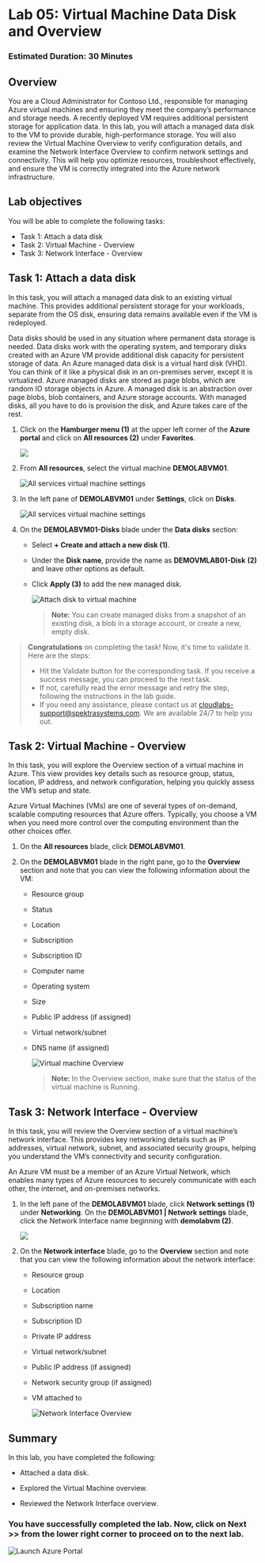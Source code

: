 ﻿# Lab 05: Virtual Machine Data Disk and Overview

### Estimated Duration: 30 Minutes

## Overview

You are a Cloud Administrator for Contoso Ltd., responsible for managing Azure virtual machines and ensuring they meet the company’s performance and storage needs. A recently deployed VM requires additional persistent storage for application data. In this lab, you will attach a managed data disk to the VM to provide durable, high-performance storage. You will also review the Virtual Machine Overview to verify configuration details, and examine the Network Interface Overview to confirm network settings and connectivity. This will help you optimize resources, troubleshoot effectively, and ensure the VM is correctly integrated into the Azure network infrastructure.

## Lab objectives

You will be able to complete the following tasks:

- Task 1: Attach a data disk
- Task 2: Virtual Machine - Overview
- Task 3: Network Interface - Overview

## Task 1: Attach a data disk

In this task, you will attach a managed data disk to an existing virtual machine. This provides additional persistent storage for your workloads, separate from the OS disk, ensuring data remains available even if the VM is redeployed.

Data disks should be used in any situation where permanent data storage is needed. Data disks work with the operating system, and temporary disks created with an Azure VM provide additional disk capacity for persistent storage of data. An Azure managed data disk is a virtual hard disk (VHD). You can think of it like a physical disk in an on-premises server, except it is virtualized. Azure managed disks are stored as page blobs, which are random IO storage objects in Azure. A managed disk is an abstraction over page blobs, blob containers, and Azure storage accounts. With managed disks, all you have to do is provision the disk, and Azure takes care of the rest. 

1. Click on the **Hamburger menu (1)** at the upper left corner of the **Azure portal** and click on **All resources (2)** under **Favorites**.

   ![](../instructions/images/Lab3-03.png)

1. From **All resources**, select the virtual machine **DEMOLABVM01**.

    ![All services virtual machine settings](images/Allres.png)

2. In the left pane of **DEMOLABVM01** under **Settings**, click on **Disks**.

   ![All services virtual machine settings](images/Lab4-00.png)

3. On the **DEMOLABVM01-Disks** blade under the **Data disks** section:
 
    - Select **+ Create and attach a new disk (1)**.

    - Under the **Disk name**, provide the name as <strong><copy>**DEMOVMLAB01-Disk**</copy></strong> **(2)** and leave other options as default.
    
    - Click **Apply (3)**  to add the new managed disk.

      ![Attach disk to virtual machine](images/Lab4-01.png)

      > **Note:** You can create managed disks from a snapshot of an existing disk, a blob in a storage account, or create a new, empty disk.
      
> **Congratulations** on completing the task! Now, it's time to validate it. Here are the steps:
> - Hit the Validate button for the corresponding task. If you receive a success message, you can proceed to the next task.
> - If not, carefully read the error message and retry the step, following the instructions in the lab guide. 
> - If you need any assistance, please contact us at cloudlabs-support@spektrasystems.com. We are available 24/7 to help you out.        

<validation step="9041be99-07c1-4c7d-bd75-39f3eedf30d4" />

## Task 2: Virtual Machine - Overview

In this task, you will explore the Overview section of a virtual machine in Azure. This view provides key details such as resource group, status, location, IP address, and network configuration, helping you quickly assess the VM’s setup and state.


Azure Virtual Machines (VMs) are one of several types of on-demand, scalable computing resources that Azure offers. Typically, you choose a VM when you need more control over the computing environment than the other choices offer.

1. On the **All resources** blade, click **DEMOLABVM01**.

2. On the **DEMOLABVM01** blade in the right pane, go to the **Overview** section and note that you can view the following information about the VM:

   - Resource group
   - Status
   - Location
   - Subscription
   - Subscription ID
   - Computer name
   - Operating system
   - Size
   - Public IP address (if assigned)
   - Virtual network/subnet
   - DNS name (if assigned)

     ![Virtual machine Overview](images/Lab4-02.png)
   
      > **Note:** In the Overview section, make sure that the status of the virtual machine is Running.

## Task 3: Network Interface - Overview

In this task, you will review the Overview section of a virtual machine’s network interface. This provides key networking details such as IP addresses, virtual network, subnet, and associated security groups, helping you understand the VM’s connectivity and security configuration.

An Azure VM must be a member of an Azure Virtual Network, which enables many types of Azure resources to securely communicate with each other, the internet, and on-premises networks. 

1. In the left pane of the **DEMOLABVM01** blade, click **Network settings (1)** under **Networking**. On the **DEMOLABVM01 | Network settings** blade, click the Network Interface name beginning with **demolabvm (2)**.

    ![](../instructions/images/Lab4-03.png)

1. On the **Network interface** blade, go to the **Overview** section and note that you can view the following information about the network interface:

    - Resource group
    - Location
    - Subscription name
    - Subscription ID
    - Private IP address
    - Virtual network/subnet
    - Public IP address (if assigned)
    - Network security group (if assigned)
    - VM attached to

        ![Network Interface Overview](images/Lab4-04.png)

## Summary

In this lab, you have completed the following:

- Attached a data disk.

- Explored the Virtual Machine overview.

- Reviewed the Network Interface overview.

### You have successfully completed the lab. Now, click on **Next >>** from the lower right corner to proceed on to the next lab.

![Launch Azure Portal](../instructions/images2/next.png)
